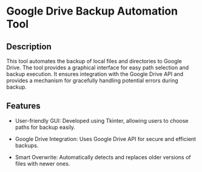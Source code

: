 # Google Drive Backup Automation Tool
## Description
This tool automates the backup of local files and directories to Google Drive. The tool provides a graphical interface for easy path selection and backup execution. It ensures integration with the Google Drive API and provides a mechanism for gracefully handling potential errors during backup.

## Features
- User-friendly GUI: Developed using Tkinter, allowing users to choose paths for backup easily.

- Google Drive Integration: Uses Google Drive API for secure and efficient backups.

- Smart Overwrite: Automatically detects and replaces older versions of files with newer ones.
